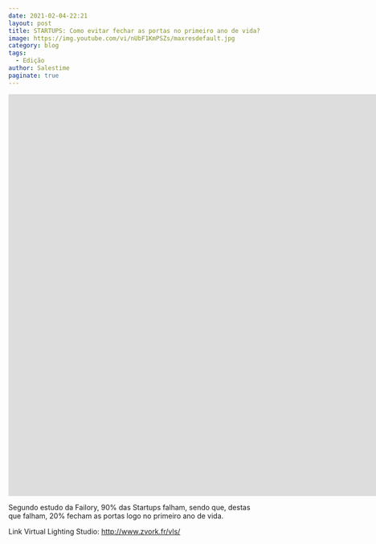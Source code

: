 ```yaml
---
date: 2021-02-04-22:21
layout: post
title: STARTUPS: Como evitar fechar as portas no primeiro ano de vida?
image: https://img.youtube.com/vi/nUbF1KmPSZs/maxresdefault.jpg
category: blog
tags:
  - Edição
author: Salestime
paginate: true
---
```


<iframe width="1903" height="800" src="https://www.youtube.com/embed/nUbF1KmPSZs" frameborder="0" allow="accelerometer; autoplay; clipboard-write; encrypted-media; gyroscope; picture-in-picture" allowfullscreen></iframe>

Segundo estudo da Failory, 90% das Startups falham, sendo que, destas que falham, 20% fecham as portas logo no primeiro ano de vida.

Link Virtual Lighting Studio: 
http://www.zvork.fr/vls/
